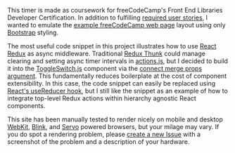 This timer is made as coursework for freeCodeCamp's Front End Libraries
Developer Certification. In addition to fulfilling
[required user stories](https://learn.freecodecamp.org/front-end-libraries/front-end-libraries-projects/build-a-pomodoro-clock),
I wanted to emulate the
[example freeCodeCamp web page](https://codepen.io/freeCodeCamp/full/XpKrrW)
layout using only [Bootstrap](https://getbootstrap.com/) styling.

The most useful code snippet in this project illustrates how to use
[React Redux](https://react-redux.js.org/) as async middleware.  Traditional
[Redux Thunk](https://github.com/reduxjs/redux-thunk) could manage clearing
and setting async timer intervals in
[actions.js](https://gitlab.com/pjhanzlik/pomodoro-clock/blob/master/src/actions.js),
but I decided to build it into the
[ToggleSwitch.js](https://gitlab.com/pjhanzlik/pomodoro-clock/blob/master/src/containers/ToggleSwitch.js)
component via the
[connect merge props argument](https://react-redux.js.org/7.0/api/connect#mergeprops-stateprops-dispatchprops-ownprops-object).
This fundamentally reduces boilerplate at the cost of component extensibility.
In this case, the code snippet can easily
be replaced using
[React's useReducer hook](https://reactjs.org/docs/hooks-reference.html#usereducer),
but I still like the snippet as an example of how to integrate top-level Redux
actions within hierarchy agnostic React components.

This site has been manually tested to render nicely on mobile and desktop
[WebKit](https://webkit.org/), [Blink](https://www.chromium.org/blink), and
[Servo](https://servo.org/) powered browsers, but your milage may vary.
If you do spot a rendering problem, please
[create a new Issue](https://gitlab.com/pjhanzlik/javascript-calculator/issues)
with a screenshot of the problem and a description of your hardware.
